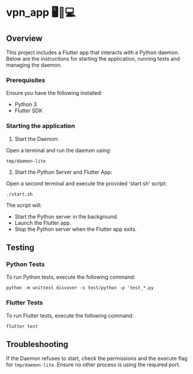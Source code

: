 # vpn_app 🖥️📱💻



## Overview

This project includes a Flutter app that interacts with a Python daemon. Below are the instructions for starting the application, running tests and managing the daemon. 

### Prerequisites

Ensure you have the following installed:

- Python 3
- Flutter SDK

### Starting the application

1. Start the Daemon:

Open a terminal and run the daemon using:

`tmp/daemon-lite`

2. Start the Python Server and Flutter App:

Open a second terminal and execute the provided 'start.sh' script:

`./start.sh`

The script will:

- Start the Python server in the background.
- Launch the Flutter app.
- Stop the Python server when the Flutter app exits.

## Testing

### Python Tests

To run Python tests, execute the following command:

`python -m unittest discover -s test/python -p 'test_*.py`

### Flutter Tests

To run Flutter tests, execute the following command:

`flutter test`

## Troubleshooting

If the Daemon refuses to start, check the permissions and the execute flag for `tmp/daemon-lite`. Ensure no other process is using the required port.

